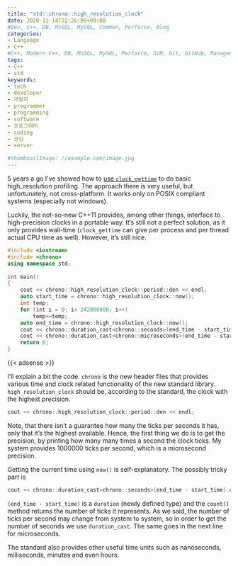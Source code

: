 ```yaml
---
title: "std::chrono::high_resolution_clock"
date: 2020-11-14T22:26:09+09:00
#Dev, C++, DB, MsSQL, MySQL, Common, Perforce, Blog
categories:
- Language
- C++
#C++, Modern C++, DB, MsSQL, MySQL, Perforce, SVN, Git, GitHub, Management, Blog, Hugo, Architecture
tags:
- C++
- std
keywords:
- tech
- developer
- 개발자
- programmer
- programming
- software
- 프로그래머
- coding
- 코딩
- server

#thumbnailImage: //example.com/image.jpg
---
```


5 years a go I’ve showed how to [use `clock_gettime`](https://www.guyrutenberg.com/2007/09/22/profiling-code-using-clock_gettime/) to do basic high_resolution profiling. The approach there is very useful, but unfortunately, not cross-platform. It works only on POSIX compliant systems (especially not windows).

<!--more-->

  

  

Luckily, the not-so-new C++11 provides, among other things, interface to high-precision clocks in a portable way. It’s still not a perfect solution, as it only provides wall-time (`clock_gettime` can give per process and per thread actual CPU time as well). However, it’s still nice.

```cpp
#include <iostream>
#include <chrono>
using namespace std;
 
int main()
{
	cout << chrono::high_resolution_clock::period::den << endl;
	auto start_time = chrono::high_resolution_clock::now();
	int temp;
	for (int i = 0; i< 242000000; i++)
		temp+=temp;
	auto end_time = chrono::high_resolution_clock::now();
	cout << chrono::duration_cast<chrono::seconds>(end_time - start_time).count() << ":";
	cout << chrono::duration_cast<chrono::microseconds>(end_time - start_time).count() << ":";
	return 0;
}
```

  

{{< adsense >}}

I’ll explain a bit the code. `chrono` is the new header files that provides various time and clock related functionality of the new standard library. `high_resolution_clock` should be, according to the standard, the clock with the highest precision.

```cpp
cout << chrono::high_resolution_clock::period::den << endl;
```

  

  

Note, that there isn’t a guarantee how many the ticks per seconds it has, only that it’s the highest available. Hence, the first thing we do is to get the precision, by printing how many many times a second the clock ticks. My system provides 1000000 ticks per second, which is a microsecond precision.

Getting the current time using `now()` is self-explanatory. The possibly tricky part is

```cpp
cout << chrono::duration_cast<chrono::seconds>(end_time - start_time).count() << ":";
```

`(end_time - start_time)` is a `duration` (newly defined type) and the `count()` method returns the number of ticks it represents. As we said, the number of ticks per second may change from system to system, so in order to get the number of seconds we use `duration_cast`. The same goes in the next line for microseconds.

The standard also provides other useful time units such as nanoseconds, milliseconds, minutes and even hours.